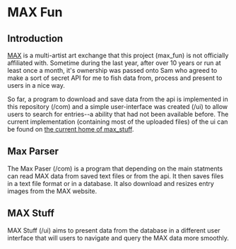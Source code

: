 # MAX Fun

## Introduction

[MAX](http://max.comicdish.com) is a multi-artist art exchange that this project (max_fun) is not officially affiliated with. Sometime during the last year, after over 10 years or run at least once a month, it's ownership was passed onto Sam who agreed to make a sort of secret API for me to fish data from, process and present to users in a nice way. 

So far, a program to download and save data from the api is implemented in this repository (/com) and a simple user-interface was created (/ui) to allow users to search for entries--a ability that had not been available before. The current implementation (containing most of the uploaded files) of the ui can be found on [the current home of max_stuff](http://clemon.x10.mx/max_stuff/index.php).

## Max Parser

The Max Paser (/com) is a program that depending on the main statments can read MAX data from saved text files or from the api. It then saves files in a text file format or in a database. It also download and resizes entry images from the MAX website.

## MAX Stuff

MAX Stuff (/ui) aims to present data from the database in a different user interface that will users to navigate and query the MAX data more smoothly.
